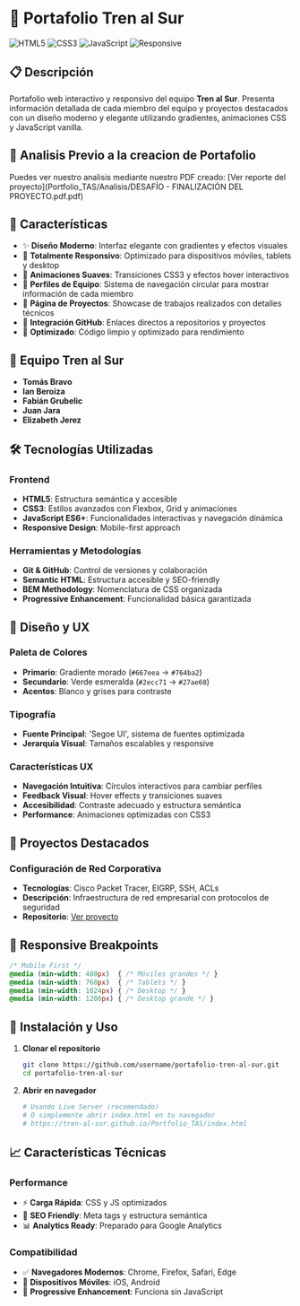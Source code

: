 # 🚂 Portafolio Tren al Sur

![HTML5](https://img.shields.io/badge/HTML5-E34F26?style=for-the-badge&logo=html5&logoColor=white)
![CSS3](https://img.shields.io/badge/CSS3-1572B6?style=for-the-badge&logo=css3&logoColor=white)
![JavaScript](https://img.shields.io/badge/JavaScript-F7DF1E?style=for-the-badge&logo=javascript&logoColor=black)
![Responsive](https://img.shields.io/badge/Responsive-Design-2ECC71?style=for-the-badge&logo=css3&logoColor=white)

## 📋 Descripción

Portafolio web interactivo y responsivo del equipo **Tren al Sur**. Presenta información detallada de cada miembro del equipo y proyectos destacados con un diseño moderno y elegante utilizando gradientes, animaciones CSS y JavaScript vanilla.

## 🥼 Analisis Previo a la creacion de Portafolio
Puedes ver nuestro analisis mediante nuestro PDF creado: [Ver reporte del proyecto](Portfolio_TAS/Analisis/DESAFÍO - FINALIZACIÓN DEL PROYECTO.pdf.pdf)

## 🌟 Características

- ✨ **Diseño Moderno**: Interfaz elegante con gradientes y efectos visuales
- 📱 **Totalmente Responsivo**: Optimizado para dispositivos móviles, tablets y desktop
- 🎨 **Animaciones Suaves**: Transiciones CSS3 y efectos hover interactivos
- 👥 **Perfiles de Equipo**: Sistema de navegación circular para mostrar información de cada miembro
- 🎯 **Página de Proyectos**: Showcase de trabajos realizados con detalles técnicos
- 🔗 **Integración GitHub**: Enlaces directos a repositorios y proyectos
- 🚀 **Optimizado**: Código limpio y optimizado para rendimiento

## 👥 Equipo Tren al Sur

- **Tomás Bravo**
- **Ian Beroíza** 
- **Fabián Grubelic**
- **Juan Jara**
- **Elizabeth Jerez**

## 🛠️ Tecnologías Utilizadas

### Frontend
- **HTML5**: Estructura semántica y accesible
- **CSS3**: Estilos avanzados con Flexbox, Grid y animaciones
- **JavaScript ES6+**: Funcionalidades interactivas y navegación dinámica
- **Responsive Design**: Mobile-first approach

### Herramientas y Metodologías
- **Git & GitHub**: Control de versiones y colaboración
- **Semantic HTML**: Estructura accesible y SEO-friendly
- **BEM Methodology**: Nomenclatura de CSS organizada
- **Progressive Enhancement**: Funcionalidad básica garantizada

## 🎨 Diseño y UX

### Paleta de Colores
- **Primario**: Gradiente morado (`#667eea` → `#764ba2`)
- **Secundario**: Verde esmeralda (`#2ecc71` → `#27ae60`)
- **Acentos**: Blanco y grises para contraste

### Tipografía
- **Fuente Principal**: 'Segoe UI', sistema de fuentes optimizada
- **Jerarquía Visual**: Tamaños escalables y responsive

### Características UX
- **Navegación Intuitiva**: Círculos interactivos para cambiar perfiles
- **Feedback Visual**: Hover effects y transiciones suaves
- **Accesibilidad**: Contraste adecuado y estructura semántica
- **Performance**: Animaciones optimizadas con CSS3

## 🚀 Proyectos Destacados

### Configuración de Red Corporativa
- **Tecnologías**: Cisco Packet Tracer, EIGRP, SSH, ACLs
- **Descripción**: Infraestructura de red empresarial con protocolos de seguridad
- **Repositorio**: [Ver proyecto](https://github.com/Tren-al-Sur/Listas-de-acceso-y-SSH)

## 📱 Responsive Breakpoints

```css
/* Mobile First */
@media (min-width: 480px)  { /* Móviles grandes */ }
@media (min-width: 768px)  { /* Tablets */ }
@media (min-width: 1024px) { /* Desktop */ }
@media (min-width: 1200px) { /* Desktop grande */ }
```

## 🔧 Instalación y Uso

1. **Clonar el repositorio**
   ```bash
   git clone https://github.com/username/portafolio-tren-al-sur.git
   cd portafolio-tren-al-sur
   ```

2. **Abrir en navegador**
   ```bash
   # Usando Live Server (recomendado)
   # O simplemente abrir index.html en tu navegador
   # https://tren-al-sur.github.io/Portfolio_TAS/index.html
   ```

## 📈 Características Técnicas

### Performance
- ⚡ **Carga Rápida**: CSS y JS optimizados
- 🎯 **SEO Friendly**: Meta tags y estructura semántica
- 📊 **Analytics Ready**: Preparado para Google Analytics

### Compatibilidad
- ✅ **Navegadores Modernos**: Chrome, Firefox, Safari, Edge
- 📱 **Dispositivos Móviles**: iOS, Android
- 🔄 **Progressive Enhancement**: Funciona sin JavaScript
